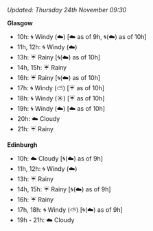 *Updated: Thursday 24th November 09:30*

**Glasgow**

* 10h: :cyclone: Windy (:cloud:) [:cloud: as of 9h, :cyclone:(:cloud:) as of 10h]
* 11h, 12h: :cyclone: Windy (:cloud:)
* 13h: :umbrella: Rainy [:cyclone:(:cloud:) as of 10h]
* 14h, 15h: :umbrella: Rainy
* 16h: :umbrella: Rainy [:cyclone:(:cloud:) as of 10h]
* 17h: :cyclone: Windy (:partly_sunny:) [:umbrella: as of 10h]
* 18h: :cyclone: Windy (:sunny:) [:umbrella: as of 10h]
* 19h: :cyclone: Windy (:cloud:) [:cloud: as of 10h]
* 20h: :cloud: Cloudy
* 21h: :umbrella: Rainy

**Edinburgh**

* 10h: :cloud: Cloudy [:cyclone:(:cloud:) as of 9h]
* 11h, 12h: :cyclone: Windy (:cloud:)
* 13h: :umbrella: Rainy
* 14h, 15h: :umbrella: Rainy [:cyclone:(:cloud:) as of 9h]
* 16h: :umbrella: Rainy
* 17h, 18h: :cyclone: Windy (:partly_sunny:) [:cyclone:(:cloud:) as of 9h]
* 19h - 21h: :cloud: Cloudy
